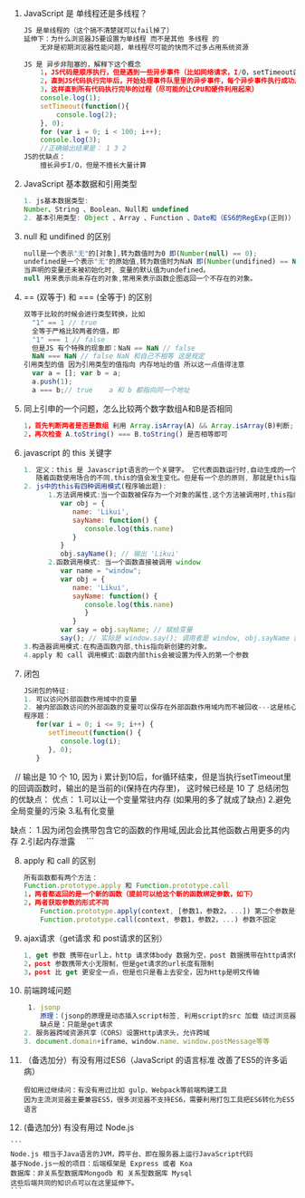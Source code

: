 1. JavaScript 是 单线程还是多线程？
   ```js
   JS 是单线程的（这个搞不清楚就可以fail掉了）
   延伸下：为什么浏览器JS要设置为单线程 而不是其他 多线程 的
       无非是初期浏览器性能问题，单线程尽可能的快而不过多占用系统资源
    
   JS 是 异步非阻塞的，解释下这个概念
       1，JS代码是顺序执行，但是遇到一些异步事件（比如网络请求，I/O，setTimeout函数、Node.js的数据库操作等等）会把这些事件放入一个事件队列，然后尽快执行其后面的代码；
       2，直到JS代码执行完毕后，开始处理事件队里里的异步事件，每个异步事件执行成功后再去执行回调（通知CPU或者主函数执行完毕继续执行下一步代码）
       3，这样直到所有代码执行完毕的过程（尽可能的让CPU和硬件利用起来）
       console.log(1);
       setTimeout(function(){
           console.log(2);
       }, 0);
       for (var i = 0; i < 100; i++);
       console.log(3);
       //正确输出结果是： 1 3 2 
   JS的优缺点：
       擅长异步I/O，但是不擅长大量计算       
   ```
2. JavaScript 基本数据和引用类型
   ```js
   1. js基本数据类型:
   Number、String 、Boolean、Null和 undefined
   2. 基本引用类型: Object 、Array 、Function 、Date和（ES6的RegExp(正则)）
   ```
3. null  和 undifined 的区别

   ```js
   null是一个表示"无"的[对象],转为数值时为0 即(Number(null) == 0);
   undefined是一个表示"无"的原始值,转为数值时为NaN 即(Number(undifined) == NaN)。
   当声明的变量还未被初始化时, 变量的默认值为undefined。
   null 用来表示尚未存在的对象,常用来表示函数企图返回一个不存在的对象。
   ```

4. == \(双等于\) 和 === \(全等于\) 的区别

   ```js
   双等于比较的时候会进行类型转换，比如
     "1" == 1 // true
     全等于严格比较两者的值，即
     "1" === 1 // false
     但是JS 有个特殊的现象即：NaN == NaN // false
     NaN === NaN // false NaN 和自己不相等 这是规定
   引用类型的值 因为引用类型的值指向 内存地址的值 所以这一点值得注意
     var a = []; var b = a;
     a.push(1);
     a === b;// true    a 和 b 都指向同一个地址
   ```

5. 同上引申的一个问题，怎么比较两个数字数组A和B是否相同

   ```js
   1，首先判断两者是否是数组 利用 Array.isArray(A) && Array.isArray(B)判断;
   2，再次检查 A.toString() === B.toString() 是否相等即可
   ```

6. javascript 的 this 关键字

   ```js
   1. 定义：this 是 Javascript语言的一个关键字。 它代表函数运行时,自动生成的一个内部对象,只能在函数内部使用. 
      随着函数使用场合的不同,this的值会发生变化。但是有一个总的原则, 那就是this指的是, 调用函数的那个对象。
   2. js中的this有四种调用模式(程序输出题): 
         1.方法调用模式:当一个函数被保存为一个对象的属性,这个方法被调用时,this指向该对象。 
            var obj = { 
               name: 'Likui', 
               sayName: function() { 
                  console.log(this.name) 
               } 
            } 
            obj.sayName(); // 输出 'Likui' 
         2.函数调用模式: 当一个函数直接被调用 window
            var name = "window"; 
            var obj = {
               name: 'Likui',
               sayName: function() {
                  console.log(this.name) 
                  } 
               } 
            var say = obj.sayName; // 赋给变量 
            say(); // 实际是 window.say(); 调用者是 window, obj.sayName 函数的 this指向window全局, 输出name: window
   3.构造器调用模式:在构造函数内部,this指向新创建的对象。 
   4.apply 和 call 调用模式:函数内部this会被设置为传入的第一个参数
   ```

7. 闭包

   ```js
   JS闭包的特征:
   1. 可以访问外部函数作用域中的变量
   2. 被内部函数访问的外部函数的变量可以保存在外部函数作用域内而不被回收---这是核心,
   程序题：
      for(var i = 0; i <= 9; i++) {
         setTimeout(function() {
            console.log(i);
         }, 0);
      }
    // 输出是 10 个 10, 因为 i 累计到10后，for循环结束，但是当执行setTimeout里的回调函数时，输出的是当前的i(保持在内存里)， 这时候已经是 10 了
   总结闭包的优缺点：
   优点： 
   1.可以让一个变量常驻内存 (如果用的多了就成了缺点)
   2.避免全局变量的污染
   3.私有化变量

   缺点：
   1.因为闭包会携带包含它的函数的作用域,因此会比其他函数占用更多的内存
   2.引起内存泄露
   
   ```

8. apply 和 call 的区别

   ```js
   所有函数都有两个方法：
   Function.prototype.apply 和 Function.prototype.call
   1，两者都返回的是一个新的函数（提前可以给这个新的函数绑定参数，如下）
   2，两者获取参数的形式不同
       Function.prototype.apply(context, [参数1，参数2，...]) 第二个参数是数组
       Function.prototype.call(context, 参数1，参数2，...) 参数不固定
   ```

9. ajax请求（get请求 和 post请求的区别）

   ```js
   1, get 参数 携带在url上，http 请求体body 数据为空，post 数据携带在http请求体body上
   2，post 参数携带大小无限制，但是get请求的url长度有限制
   3，post 比 get 更安全一点，但是也只是看上去安全，因为Http是明文传输
   ```

10. 前端跨域问题

    ```js
    ￼1. jsonp 
        原理：(jsonp的原理是动态插入script标签, 利用script的src 加载 绕过浏览器检查) 
        缺点是：只能是get请求 
    2. 服务器跨域资源共享（CORS）设置Http请求头，允许跨域
    3. document.domain+iframe、window.name、window.postMessage等等
    ```

11. （备选加分）有没有用过ES6（JavaScript 的语言标准 改善了ES5的许多诟病）

    ```
    假如用过继续问：有没有用过比如 gulp、Webpack等前端构建工具
    因为主流浏览器主要兼容ES5，很多浏览器不支持ES6，需要利用打包工具把ES6转化为ES5语言
    ```

12.  \(备选加分\) 有没有用过 Node.js

    ```
    Node.js 相当于Java语言的JVM，跨平台、即在服务器上运行JavaScript代码
    基于Node.js一般的项目：后端框架是 Express 或者 Koa
    数据库：非关系型数据库Mongodb 和 关系型数据库 Mysql
    这些后端共同的知识点可以在这里延伸下。
    ```




